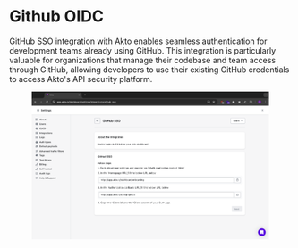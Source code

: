 # Github OIDC

GitHub SSO integration with Akto enables seamless authentication for development teams already using GitHub. This integration is particularly valuable for organizations that manage their codebase and team access through GitHub, allowing developers to use their existing GitHub credentials to access Akto's API security platform.

<figure><img src="../../.gitbook/assets/image (1) (1) (1).png" alt=""><figcaption></figcaption></figure>
